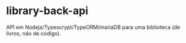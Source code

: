 # library-back-api
API em Nodejs/Typescrypt/TypeORM/mariaDB para uma biblioteca (de livros, não de código).
